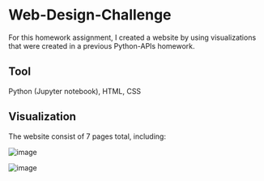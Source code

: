 # Web-Design-Challenge

For this homework assignment, I created a website by using visualizations that were created in a previous Python-APIs homework.

## Tool ##
Python (Jupyter notebook), HTML, CSS

## Visualization
The website consist of 7 pages total, including:

![image](https://github.com/Christ1129/Web-Design-Challenge/blob/main/Images/data-lg.png)

![image](https://github.com/Christ1129/Web-Design-Challenge/blob/main/Images/comparison-lg.png)


